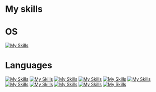 # My skills

# OS
[![My Skills](https://skillicons.dev/icons?i=linux)](https://www.kernel.org/)

# Languages
[![My Skills](https://skillicons.dev/icons?i=bash)](https://www.gnu.org/software/bash/)
[![My Skills](https://skillicons.dev/icons?i=html)](https://html-lang.org/)
[![My Skills](https://skillicons.dev/icons?i=css)](https://developer.mozilla.org/en-US/docs/Web/CSS)
[![My Skills](https://skillicons.dev/icons?i=js)](https://developer.mozilla.org/en-US/docs/Web/JavaScript)
[![My Skills](https://skillicons.dev/icons?i=rust)](https://www.rust-lang.org/)
[![My Skills](https://skillicons.dev/icons?i=c)](https://www.iso.org/standard/74528.html)
[![My Skills](https://skillicons.dev/icons?i=cpp)](https://isocpp.org/)
[![My Skills](https://skillicons.dev/icons?i=docker)](https://www.docker.com/)
[![My Skills](https://skillicons.dev/icons?i=mysql)](https://www.mysql.com/)
[![My Skills](https://skillicons.dev/icons?i=sqlite)](https://www.sqlite.org/index.html)
[![My Skills](https://skillicons.dev/icons?i=eclipse)](https://www.eclipse.org/)







